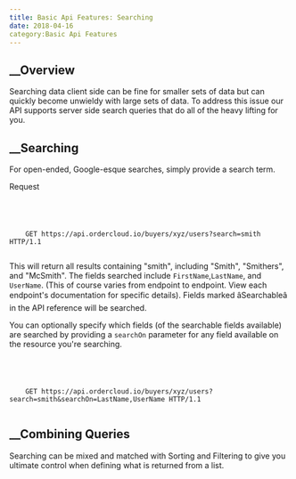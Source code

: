 ```yaml
---
title: Basic Api Features: Searching
date: 2018-04-16
category:Basic Api Features
---
```







## __Overview





Searching data client side can be fine for smaller sets of data but can
quickly become unwieldy with large sets of data. To address this issue our API
supports server side search queries that do all of the heavy lifting for you.









##  __Searching





For open-ended, Google-esque searches, simply provide a search term.

Request

```


    
    
    GET https://api.ordercloud.io/buyers/xyz/users?search=smith HTTP/1.1
    

```





This will return all results containing "smith", including "Smith",
"Smithers", and "McSmith". The fields searched include `FirstName`,`LastName`,
and `UserName`. (This of course varies from endpoint to endpoint. View each
endpoint's documentation for specific details). Fields marked âSearchableâ
in the API reference will be searched.





You can optionally specify which fields (of the searchable fields available)
are searched by providing a `searchOn` parameter for any field available on
the resource you're searching.



```


    
    
    GET https://api.ordercloud.io/buyers/xyz/users?search=smith&searchOn=LastName,UserName HTTP/1.1
    

```









##  __Combining Queries





Searching can be mixed and matched with Sorting and Filtering to give you
ultimate control when defining what is returned from a list.





